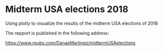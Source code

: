 # Midterm USA elections 2018 

Using plotly to visualize the results of the midterm USA elections of 2018


The repport is published in the following address:

https://www.rpubs.com/DanaeMartinez/midtermUSAelections